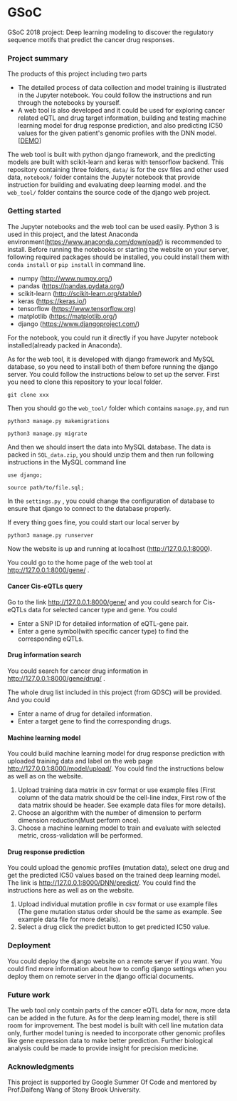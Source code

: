 # GSoC 

GSoC 2018 project: Deep learning modeling to discover the regulatory sequence motifs that predict the cancer drug responses.

### Project summary

The products of this project including two parts

- The detailed process of data collection and model training is illustrated in the Jupyter notebook. You could follow the instructions and run through the notebooks by yourself.   
- A web tool is also developed and it could be used for exploring cancer related eQTL and drug target information, building and testing machine learning model for drug response prediction, and also predicting IC50 values for the given patient's  genomic profiles with the DNN model.   [[DEMO](http://xxmen.pythonanywhere.com/gene/)]

The web tool  is built with python django framework, and the predicting models are built with scikit-learn and keras with tensorflow backend.  This repository containing three folders, `data/` is for the csv files and other used data,  `notebook/` folder contains the Jupyter notebook that provide instruction for building and evaluating deep learning model. and the `web_tool/` folder contains the source code of the django web project.

### Getting started

The Jupyter notebooks and the web tool can be used easily. Python 3 is used in this project, and the latest Anaconda environment(https://www.anaconda.com/download/) is recommended to install. Before running the notebooks or starting the website on your server, following required packages should be installed, you could install them with `conda install` or `pip install` in command line.

- numpy (http://www.numpy.org/)
- pandas (https://pandas.pydata.org/)
- scikit-learn (http://scikit-learn.org/stable/)
- keras (https://keras.io/)
- tensorflow (https://www.tensorflow.org)
- matplotlib (https://matplotlib.org/)
- django (https://www.djangoproject.com/)

For the notebook, you could run it directly if you have Jupyter notebook installed(already packed in Anaconda).

As for the web tool, it is developed with django framework and MySQL database, so you need to install both of them before running the django server. You could follow the instructions below to set up the server. First you need to clone this repository to your local folder.

`git clone xxx` 

Then you should go the `web_tool/` folder which contains `manage.py`, and run

`python3 manage.py makemigrations`

`python3 manage.py migrate`

And then we should insert the data into MySQL database. The data is packed in `SQL_data.zip`, you should unzip them and  then run following instructions in the MySQL command line

`use django;` 

`source path/to/file.sql;` 

In the `settings.py` , you could change the configuration of database to ensure that django to connect to the database properly. 

If every thing goes fine, you could start our local server by 

`python3 manage.py runserver`

Now the website is up and running at localhost  (http://127.0.0.1:8000).

You could go to the home page of the web tool at http://127.0.0.1:8000/gene/ .

#### Cancer Cis-eQTLs query

Go to the link http://127.0.0.1:8000/gene/ and you could search for Cis-eQTLs data for selected cancer type and gene. You could 

- Enter a SNP ID for detailed information of eQTL-gene pair.
- Enter a gene symbol(with specific cancer type) to find the corresponding eQTLs.

#### Drug information search

You could search for cancer drug information in http://127.0.0.1:8000/gene/drug/ .

The whole drug list included in this project (from GDSC) will be provided. And you could

- Enter a name of drug for detailed information.
- Enter a target gene to find the corresponding drugs.

#### Machine learning model

You could build machine learning model for drug response prediction with uploaded training data and label  on the web page http://127.0.0.1:8000/model/upload/. You could find the instructions below as well as on the website.

1. Upload training data matrix in csv format or use example files (First column of the data matrix should be the cell-line index, First row of the data matrix should be header.
   See example data files for more details).
2. Choose an algorithm with the number of dimension to perform dimension reduction(Must perform once).
3. Choose a machine learning model to train and evaluate with selected metric, cross-validation will be performed.

#### Drug response prediction 

You could upload the genomic profiles (mutation data), select one drug and get the predicted IC50 values based on the trained deep learning model. The link is http://127.0.0.1:8000/DNN/predict/. You could find the instructions here as well as on the website.

1. Upload individual mutation profile in csv format or use example files (The gene mutation status order should be the same as example. See example data file for more details).
2. Select a drug click the predict button to get predicted IC50 value.

### Deployment

You could deploy the django website on a remote server if you want. You could find more information about how to config django settings when you deploy them on remote server in the django official documents.

### Future work

The web tool only contain parts of the cancer eQTL data for now, more data can be added in the future. As for the deep learning model, there is still room for improvement.  The best model is built with cell line mutation data only, further model tuning is needed to incorporate other genomic profiles like gene expression data to make better prediction. Further biological analysis could be made to provide insight for precision medicine. 

### Acknowledgments

This project is supported by Google Summer Of Code and mentored by Prof.Daifeng Wang of Stony Brook University. 



